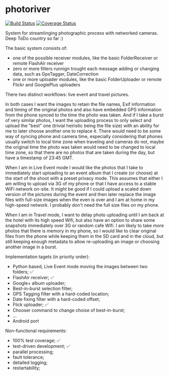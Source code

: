 photoriver
==========

[![Build Status](https://travis-ci.org/aigarius/photoriver.svg?branch=master)](https://travis-ci.org/aigarius/photoriver)
[![Coverage Status](https://coveralls.io/repos/aigarius/photoriver/badge.png?branch=master)](https://coveralls.io/r/aigarius/photoriver?branch=master)

System for streamlinging photographic process with networked cameras. Deep ToDo country so far :)


The basic system consists of:
* one of the possible receiver modules, like the basic FolderReceiver or remote FlashAir receiver
* zero or more filters runnign trought each message adding or changing data, such as GpsTagger, DateCorrection
* one or more uploader modules, like the basic FolderUploader or remote Flickr and GooglePlus uploaders

There two distinct workflows: live event and travel pictures.

In both cases I want the images to retain the file names, Exif information and timing of the original photos and also have embedded GPS information from the phone synced to the time the photo was taken. And if I take a burst of very similar photos, I want the uploading process to only select and upload the "best" one (trivial heiristic being the file size) with an ability for me to later choose another one to replace it. There would need to be some way of syncing phone and camera time, especially considering that phones usually switch to local time zone when traveling and cameras do not, maybe the original time the photo was taken would need to be changed to local time zone, so that there are no photos that are taken during the day, but have a timestamp of 23:45 GMT.

When I am in Live Event mode I would like the photos that I take to immediately start uploading to an event album that I create (or choose) at the start of the shoot with a preset privacy mode. This assumes that either I am willing to upload via 3G of my phone or that I have access to a stable WiFi network on-site. It might be good if I could upload a scaled down version of the pictures during the event and then later replace the image files with full-size images when the even is over and I am at home in my high-speed network. I probably don't need the full size files on my phone.

When I am in Travel mode, I want to delay photo uploading until I am back at the hotel with its high speed Wifi, but also have an option to share some snapshots immediately over 3G or random cafe Wifi. I am likely to take more photos that there is memory in my phone, so I would like to clear original files from the phone while keeping them in the SD card and in the cloud, but still keeping enough metadata to allow re-uploading an image or choosing another image in a burst.

Implementation tagets (in priority order):
 * Python based, Live Event mode moving the images between two folders; :white_check_mark:
 * FlashAir receiver; :white_check_mark:
 * Google+ album uploader;
 * Best-in-burst selection filter;
 * GPS Tagging filter with a hard-coded location;
 * Date fixing filter with a hard-coded offset;
 * Flick uploader; :white_check_mark:
 * Chooser command to change choise of best-in-burst;
 * ...
 * Android port

Non-functional requirements:
 * 100% test coverage; :white_check_mark:
 * test-driven development; :white_check_mark:
 * parallel processing;
 * fault tolerance;
 * detailed logging;
 * restartability;

